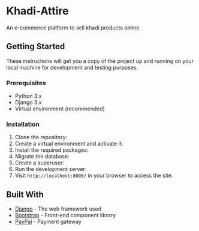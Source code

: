 # Khadi-Attire
An e-commerce platform to sell khadi products online.

## Getting Started

These instructions will get you a copy of the project up and running on your local machine for development and testing purposes.


### Prerequisites

- Python 3.x
- Django 3.x
- Virtual environment (recommended)


### Installation

1. Clone the repository:
2. Create a virtual environment and activate it:
3. Install the required packages:
4. Migrate the database:
5. Create a superuser:
6. Run the development server:
7. Visit `http://localhost:8000/` in your browser to access the site.

## Built With

- [Django](https://www.djangoproject.com/) - The web framework used
- [Bootstrap](https://getbootstrap.com/) - Front-end component library
- [PayPal](https://paypal.com/) - Payment gateway
